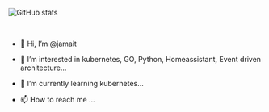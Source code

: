 ![GitHub stats](https://github-readme-stats.vercel.app/api?username=anuraghazra&show_icons=true&theme=radical)

<br/>


- 👋 Hi, I’m @jamait
- 👀 I’m interested in kubernetes, GO, Python, Homeassistant, Event driven architecture...
- 🌱 I’m currently learning kubernetes...

- 📫 How to reach me ...

<!---
jamait/jamait is a ✨ special ✨ repository because its `README.md` (this file) appears on your GitHub profile.
You can click the Preview link to take a look at your changes.
--->
